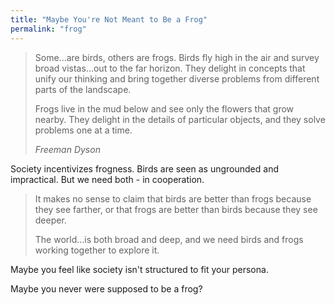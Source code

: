 ```yaml
---
title: "Maybe You're Not Meant to Be a Frog"
permalink: "frog"
---
```


> Some...are birds, others are frogs. Birds fly high in the air and survey broad vistas...out to the far horizon. They delight in concepts that unify our thinking and bring together diverse problems from different parts of the landscape.
>
> Frogs live in the mud below and see only the flowers that grow nearby. They delight in the details of particular objects, and they solve problems one at a time.
>
> <cite>Freeman Dyson</cite>

Society incentivizes frogness. Birds are seen as ungrounded and impractical. But we need both - in cooperation.

> It makes no sense to claim that birds are better than frogs because they see farther, or that frogs are better than birds because they see deeper.
>
> The world...is both broad and deep, and we need birds and frogs working together to explore it.

Maybe you feel like society isn't structured to fit your persona.

Maybe you never were supposed to be a frog?
